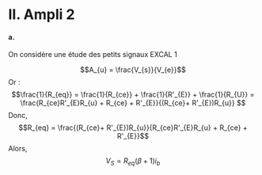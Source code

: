 # II. Ampli 2
#### a.
On considère une étude des petits signaux
EXCAL 1

$$A_{u} = \frac{V_{s}}{V_{e}}$$
Or : 
$$\frac{1}{R_{eq}} = \frac{1}{R_{ce}} + \frac{1}{R'_{E}} + \frac{1}{R_{U}} = \frac{R_{ce}R'_{E}R_{u} + R_{ce} + R'_{E}}{(R_{ce}+ R'_{E})R_{u}} $$
Donc, 
$$R_{eq} = \frac{(R_{ce}+ R'_{E})R_{u}}{R_{ce}R'_{E}R_{u} + R_{ce} + R'_{E}}$$
Alors, 
$$V_{S} =  R_{eq}(\beta +1)i_{b}$$
